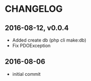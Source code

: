 CHANGELOG
=========
2016-08-12, v0.0.4
-----------------
* Added create db (php cli make:db)
* Fix PDOException

2016-08-06
------------------
* initial commit
